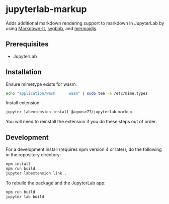 # jupyterlab-markup

Adds additional markdown rendering support to markdown in JupyterLab by using [Markdown-It](https://github.com/markdown-it/markdown-it), [svgbob](https://github.com/ivanceras/svgbob), and [mermaidjs](https://github.com/knsv/mermaid).


## Prerequisites

* JupyterLab

## Installation

Ensure mimetype exists for wasm:
```bash
echo "application/wasm      wasm" | sudo tee -a /etc/mime.types
```

Install extension:
```bash
jupyter labextension install @agoose77/jupyterlab-markup
```

You will need to reinstall the extension if you do these steps out of order.

## Development

For a development install (requires npm version 4 or later), do the following in the repository directory:

```bash
npm install
npm run build
jupyter labextension link .
```

To rebuild the package and the JupyterLab app:

```bash
npm run build
jupyter lab build
```


